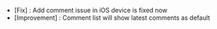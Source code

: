 - [Fix] : Add comment issue in iOS device is fixed now
- [Improvement] : Comment list will show latest comments as default